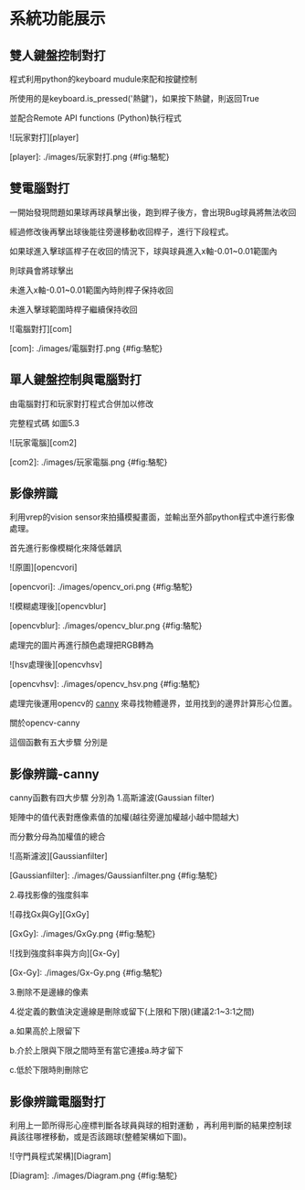 系統功能展示
===

雙人鍵盤控制對打
---

程式利用python的keyboard mudule來配和按鍵控制

所使用的是keyboard.is_pressed('熱鍵')，如果按下熱鍵，則返回True

並配合Remote API functions (Python)執行程式



![玩家對打][player]

[player]: ./images/玩家對打.png {#fig:駱駝}

雙電腦對打
---


一開始發現問題如果球再球員擊出後，跑到桿子後方，會出現Bug球員將無法收回

經過修改後再擊出球後能往旁邊移動收回桿子，進行下段程式。

如果球進入擊球區桿子在收回的情況下，球與球員進入x軸-0.01~0.01範圍內

則球員會將球擊出

未進入x軸-0.01~0.01範圍內時則桿子保持收回

未進入擊球範圍時桿子繼續保持收回

![電腦對打][com]

[com]: ./images/電腦對打.png {#fig:駱駝}

單人鍵盤控制與電腦對打
---

由電腦對打和玩家對打程式合併加以修改

完整程式碼 如圖5.3

![玩家電腦][com2]

[com2]: ./images/玩家電腦.png {#fig:駱駝}


影像辨識
---

利用vrep的vision sensor來拍攝模擬畫面，並輸出至外部python程式中進行影像處理。

首先進行影像模糊化來降低雜訊

![原圖][opencvori]

[opencvori]: ./images/opencv_ori.png {#fig:駱駝}

![模糊處理後][opencvblur]

[opencvblur]: ./images/opencv_blur.png {#fig:駱駝}

處理完的圖片再進行顏色處理把RGB轉為

![hsv處理後][opencvhsv]

[opencvhsv]: ./images/opencv_hsv.png {#fig:駱駝}

處理完後運用opencv的
[canny](https://docs.opencv.org/2.4/doc/tutorials/imgproc/imgtrans/canny_detector/canny_detector.html)
來尋找物體邊界，並用找到的邊界計算形心位置。

關於opencv-canny

這個函數有五大步驟
分別是


影像辨識-canny
---

canny函數有四大步驟
分別為
1.高斯濾波(Gaussian filter)

矩陣中的值代表對應像素值的加權(越往旁邊加權越小越中間越大)

而分數分母為加權值的總合

![高斯濾波][Gaussianfilter]

[Gaussianfilter]: ./images/Gaussianfilter.png {#fig:駱駝}

2.尋找影像的強度斜率


![尋找Gx與Gy][GxGy]

[GxGy]: ./images/GxGy.png {#fig:駱駝}

![找到強度斜率與方向][Gx-Gy]

[Gx-Gy]: ./images/Gx-Gy.png {#fig:駱駝}

3.刪除不是邊緣的像素

4.從定義的數值決定邊線是刪除或留下(上限和下限)(建議2:1~3:1之間)

a.如果高於上限留下

b.介於上限與下限之間時至有當它連接a.時才留下

c.低於下限時則刪除它


影像辨識電腦對打
---


利用上一節所得形心座標判斷各球員與球的相對運動
，再利用判斷的結果控制球員該往哪裡移動，或是否該踢球(整體架構如下圖)。

![守門員程式架構][Diagram]

[Diagram]: ./images/Diagram.png {#fig:駱駝}

